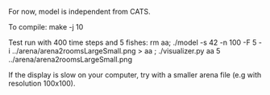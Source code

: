 For now, model is independent from CATS.

To compile:
make -j 10

Test run with 400 time steps and 5 fishes:
rm aa; ./model -s 42  -n 100 -F 5 -i ../arena/arena2roomsLargeSmall.png > aa ; ./visualizer.py aa 5 ../arena/arena2roomsLargeSmall.png

If the display is slow on your computer, try with a smaller arena file (e.g with resolution 100x100).


